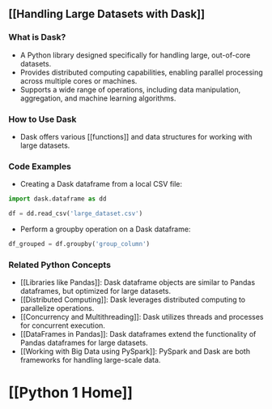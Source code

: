 ## [[Handling Large Datasets with Dask]]

### What is Dask?
- A Python library designed specifically for handling large, out-of-core datasets.
- Provides distributed computing capabilities, enabling parallel processing across multiple cores or machines.
- Supports a wide range of operations, including data manipulation, aggregation, and machine learning algorithms.

### How to Use Dask
- Dask offers various [[functions]] and data structures for working with large datasets.

### Code Examples
- Creating a Dask dataframe from a local CSV file:
```python
import dask.dataframe as dd

df = dd.read_csv('large_dataset.csv')
```

- Perform a groupby operation on a Dask dataframe:
```python
df_grouped = df.groupby('group_column')
```

### Related Python Concepts
- [[Libraries like Pandas]]: Dask dataframe objects are similar to Pandas dataframes, but optimized for large datasets.
- [[Distributed Computing]]: Dask leverages distributed computing to parallelize operations.
- [[Concurrency and Multithreading]]: Dask utilizes threads and processes for concurrent execution.
- [[DataFrames in Pandas]]: Dask dataframes extend the functionality of Pandas dataframes for large datasets.
- [[Working with Big Data using PySpark]]: PySpark and Dask are both frameworks for handling large-scale data.
# [[Python 1 Home]]